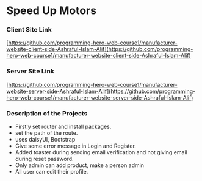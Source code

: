 # Speed Up Motors


### Client Site Link

 [https://github.com/programming-hero-web-course1/manufacturer-website-client-side-Ashraful-Islam-Alif](https://github.com/programming-hero-web-course1/manufacturer-website-client-side-Ashraful-Islam-Alif)

### Server Site Link

 [https://github.com/programming-hero-web-course1/manufacturer-website-server-side-Ashraful-Islam-Alif](https://github.com/programming-hero-web-course1/manufacturer-website-server-side-Ashraful-Islam-Alif)

### Description of the Projects

- Firstly set router and install packages.
- set the path of the route.
- uses daisyUI, Bootstrap
- Give some error message in Login and Register.
- Added toaster during sending email verification and not giving email during reset password.
- Only admin can add product, make a person admin 
- All user can edit their profile.

